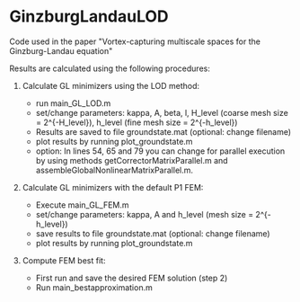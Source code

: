 # GinzburgLandauLOD
Code used in the paper "Vortex-capturing multiscale spaces for the Ginzburg-Landau equation" 

Results are calculated using the following procedures:

1. Calculate GL minimizers using the LOD method:  
    - run main_GL_LOD.m
    - set/change parameters: kappa, A, beta, l, H_level (coarse mesh size = 2^{-H_level}), h_level (fine mesh size = 2^{-h_level})
    - Results are saved to file groundstate.mat (optional: change filename)
    - plot results by running plot_groundstate.m
    - option: In lines 54, 65 and 79 you can change for parallel execution by using methods getCorrectorMatrixParallel.m and assembleGlobalNonlinearMatrixParallel.m.

2. Calculate GL minimizers with the default P1 FEM:  
    - Execute main_GL_FEM.m
    - set/change parameters: kappa, A and h_level (mesh size = 2^{-h_level})
    - save results to file groundstate.mat (optional: change filename)
    - plot results by running plot_groundstate.m
   
3. Compute FEM best fit:  
    - First run and save the desired FEM solution (step 2)
    - Run main_bestapproximation.m
